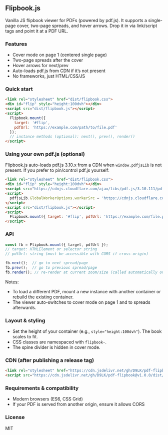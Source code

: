 ## Flipbook.js

Vanilla JS flipbook viewer for PDFs (powered by pdf.js). It supports a single-page cover, two-page spreads, and hover arrows. Drop it in via link/script tags and point it at a PDF URL.

### Features
- Cover mode on page 1 (centered single page)
- Two-page spreads after the cover
- Hover arrows for next/prev
- Auto-loads pdf.js from CDN if it’s not present
- No frameworks, just HTML/CSS/JS

### Quick start
```html
<link rel="stylesheet" href="dist/flipbook.css">
<div id="flip" style="height:100dvh"></div>
<script src="dist/flipbook.js"></script>
<script>
  Flipbook.mount({
    target: '#flip',
    pdfUrl: 'https://example.com/path/to/file.pdf'
  });
  // instance methods (optional): next(), prev(), render()
</script>
```

### Using your own pdf.js (optional)
Flipbook.js auto-loads pdf.js 3.10.x from a CDN when `window.pdfjsLib` is not present. If you prefer to pin/control pdf.js yourself:
```html
<link rel="stylesheet" href="dist/flipbook.css">
<div id="flip" style="height:100dvh"></div>
<script src="https://cdnjs.cloudflare.com/ajax/libs/pdf.js/3.10.111/pdf.min.js"></script>
<script>
  pdfjsLib.GlobalWorkerOptions.workerSrc = 'https://cdnjs.cloudflare.com/ajax/libs/pdf.js/3.10.111/pdf.worker.min.js';
</script>
<script src="dist/flipbook.js"></script>
<script>
  Flipbook.mount({ target: '#flip', pdfUrl: 'https://example.com/file.pdf' });
</script>
```

### API
```js
const fb = Flipbook.mount({ target, pdfUrl });
// target: HTMLElement or selector string
// pdfUrl: string (must be accessible with CORS if cross-origin)

fb.next();  // go to next spread/page
fb.prev();  // go to previous spread/page
fb.render(); // re-render at current zoom/size (called automatically on resize)
```

Notes:
- To load a different PDF, mount a new instance with another container or rebuild the existing container.
- The viewer auto-switches to cover mode on page 1 and to spreads afterwards.

### Layout & styling
- Set the height of your container (e.g., `style="height:100dvh"`). The book scales to fit.
- CSS classes are namespaced with `flipbook-`.
- The spine divider is hidden in cover mode.

### CDN (after publishing a release tag)
```html
<link rel="stylesheet" href="https://cdn.jsdelivr.net/gh/D9LK/pdf-flipbook@v1.0.0/dist/flipbook.css">
<script src="https://cdn.jsdelivr.net/gh/D9LK/pdf-flipbook@v1.0.0/dist/flipbook.js"></script>
```

### Requirements & compatibility
- Modern browsers (ES6, CSS Grid)
- If your PDF is served from another origin, ensure it allows CORS

### License
MIT


